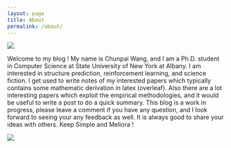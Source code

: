 ```yaml
---
layout: page
title: About
permalink: /about/
---
```


![](../assets/img/profile.jpeg)

Welcome to my blog ! My name is Chunpai Wang, and I am a Ph.D. student in Computer Science at State University of New York at Albany. I am interested in structure prediction, reinforcement learning, and science fiction. I get used to write notes of my interested papers which typically contains some mathematic derivation in latex (overleaf). Also there are a lot interesting papers which exploit the empirical methodologies, and it would be useful to write a post to do a quick summary. This blog is a work in progress, please leave a comment if you have any question, and I look forward to seeing your any feedback as well. It is always good to share your ideas with others. Keep Simple and Meliora !    

![](../assets/img/header.png)